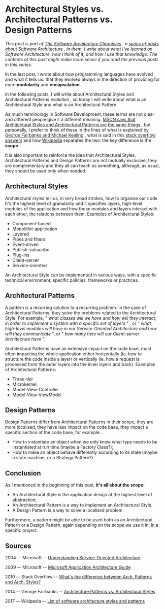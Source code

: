 Architectural Styles vs. Architectural Patterns vs. Design Patterns 
===================================================================

*This post is part of [The Software Architecture
Chronicles](https://herbertograca.com/2017/07/03/the-software-architecture-chronicles/)
, a [series of posts about Software
Architecture](https://herbertograca.com/category/development/series/software-architecture/)
. In them, I write about what I've learned on Software Architecture, how
I think of it, and how I use that knowledge. The contents of this post
might make more sense if you read the previous posts in this series.*

In the last post, I wrote about how programming languages have evolved
and what it tells us: that they evolved always in the direction of
providing for more **modularity** and **encapsulation** .

In the following posts, I will write about Architectural Styles and
Architectural Patterns *evolution* , so today I will write about what is
an Architectural Style and what is an Architectural Pattern.

As much terminology in Software Development, these terms are not clear
and different people give it a different meaning. [MSDN says that
Architectural Styles and Architectural Patterns are the same
things](https://msdn.microsoft.com/en-us/library/ee658117.aspx) , but
personally, I prefer to think of these in the lines of what is explained
by [George Fairbanks and Michael
Keeling](http://georgefairbanks.com/blog/architecture-patterns-vs-architectural-styles/)
, what is said in this [stack overflow
answers](http://stackoverflow.com/questions/3958316/whats-the-difference-between-architectural-patterns-and-architectural-styles)
and how
[Wikipedia](https://en.wikipedia.org/wiki/List_of_software_architecture_styles_and_patterns)
separates the two: the key difference is the **scope** .

It is also important to reinforce the idea that Architectural Styles,
Architectural Patterns and Design Patterns are not mutually exclusive,
they are complementary and they all can teach us something, although, as
usual, they should be used only when needed.

**Architectural Styles** 
------------------------

Architectural styles tell us, in very broad strokes, how to organise our
code. It's the highest level of granularity and it specifies layers,
high-level modules of the application and how those modules and layers
interact with each other, the relations between them. Examples of
Architectural Styles:

-   Component-based
-   Monolithic application
-   Layered
-   Pipes and filters
-   Event-driven
-   Publish-subscribe
-   Plug-ins
-   Client-server
-   Service-oriented

An Architectural Style can be implemented in various ways, with a
specific technical environment, specific policies, frameworks or
practices.

**Architectural Patterns** 
--------------------------

A pattern is a recurring solution to a recurring problem. In the case of
Architectural Patterns, they solve the problems related to the
Architectural Style. For example, " *what classes will we have and how
will they interact, in order to implement a system with a specific set
of layers* " *,* or " *what high-level modules will have in our
Service-Oriented Architecture and how will they communicate* ", or "
*how many tiers will our Client-server Architecture have* ".

Architectural Patterns have an extensive impact on the code base, most
often impacting the whole application either horizontally (ie. how to
structure the code inside a layer) or vertically (ie. how a request is
processed from the outer layers into the inner layers and back).
Examples of Architectural Patterns:

-   Three-tier
-   Microkernel
-   Model-View-Controller
-   Model-View-ViewModel

**Design Patterns**
-------------------

Design Patterns differ from Architectural Patterns in their scope, they
are more localised, they have less impact on the code base, they impact
a specific section of the code base, for example:

-   How to instantiate an object when we only know what type needs to be
    instantiated at run time (maybe a Factory Class?);
-   How to make an object behave differently according to its state
    (maybe a state machine, or a Strategy Pattern?).

**Conclusion**
--------------

As I mentioned in the beginning of this post, **it's all about the
scope:**

-   An Architectural Style is the application design at the highest
    level of abstraction;
-   An Architectural Pattern is a way to implement an Architectural
    Style;
-   A Design Pattern is a way to solve a localised problem.

Furthermore, a pattern might be able to be used both as an Architectural
Pattern or a Design Pattern, again depending on the scope we use it in,
in a specific project.

**Sources**
-----------

2004 -- Microsoft -- [Understanding Service-Oriented
Architecture](https://msdn.microsoft.com/en-us/library/aa480021.aspx)

2009 -- Microsoft -- [Microsoft Application Architecture
Guide](https://msdn.microsoft.com/en-us/library/ee658117.aspx)

2010 -- Stack Overflow -- [What's the difference between Arch. Patterns
and Arch.
Styles?](http://stackoverflow.com/questions/3958316/whats-the-difference-between-architectural-patterns-and-architectural-styles)

2014 -- George Fairbanks -- [Architecture Patterns vs. Architectural
Styles](http://georgefairbanks.com/blog/architecture-patterns-vs-architectural-styles/)

2017 -- Wikipedia -- [List of software architecture styles and
patterns](https://en.wikipedia.org/wiki/List_of_software_architecture_styles_and_patterns)

